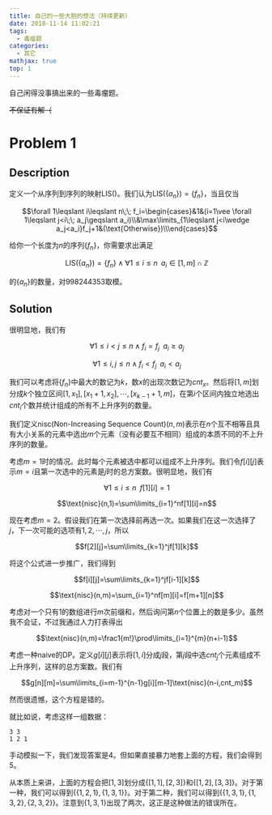 ```yaml
---
title: 自己的一些大胆的想法（持续更新）
date: 2018-11-14 11:02:21
tags:
  - 毒瘤题
categories:
  - 其它
mathjax: true
top: 1
---
```

自己闲得没事搞出来的一些毒瘤题。

~~不保证有解（~~

<!-- more -->

# Problem 1

## Description

定义一个从序列到序列的映射$\text{LIS()}$。我们认为$\text{LIS}(\{ a_n\})=\{ f_n\}$，当且仅当

$$\forall 1\leqslant i\leqslant n\;\; f_i=\begin{cases}&1&(i=1\vee \forall 1\leqslant j<i\;\; a_j\geqslant a_i)\\&\max\limits_{1\leqslant j<i\wedge a_j<a_i}f_j+1&(\text{Otherwise})\\\end{cases}$$

给你一个长度为$n$的序列$\{ f_n\}$，你需要求出满足

$$\text{LIS}(\{ a_n\})=\{ f_n\}\wedge\forall 1\leqslant i\leqslant n\;\; a_i\in [1,m]\cap\mathbb{Z}$$

的$\{ a_n\}$的数量，对$998244353$取模。

## Solution

很明显地，我们有

$$\forall 1\leqslant i<j\leqslant n\wedge f_i=f_j\;\;a_i\geqslant a_j$$

$$\forall 1\leqslant i,j\leqslant n\wedge f_i<f_j\;\;a_i<a_j$$

我们可以考虑将$\{ f_n\}$中最大的数记为$k$，数$x$的出现次数记为$cnt_x$。然后将$[1,m]$划分成$k$个独立区间$[1,x_1],[x_1+1,x_2],\cdots,[x_{k-1}+1,m]$，在第$i$个区间内独立地选出$cnt_i$个数并统计组成的所有不上升序列的数量。

我们定义$\text{nisc}(\text{Non-Increasing Sequence Count})(n,m)$表示在$n$个互不相等且具有大小关系的元素中选出$m$个元素（没有必要互不相同）组成的本质不同的不上升序列的数量。

考虑$m=1$时的情况。此时每个元素被选中都可以组成不上升序列。我们令$f[i][j]$表示$m=i$且第一次选中的元素是$j$时的总方案数。很明显地，我们有

$$\forall 1\leqslant i\leqslant n\;\;f[1][i]=1$$

$$\text{nisc}(n,1)=\sum\limits_{i=1}^nf[1][i]=n$$

现在考虑$m=2$。假设我们在第一次选择前再选一次。如果我们在这一次选择了$j$，下一次可能的选项有$1,2,\cdots,j$，所以

$$f[2][j]=\sum\limits_{k=1}^jf[1][k]$$

将这个公式进一步推广，我们得到

$$f[i][j]=\sum\limits_{k=1}^jf[i-1][k]$$

$$\text{nisc}(n,m)=\sum_{i=1}^nf[m][i]=f[m+1][n]$$

考虑对一个只有$1$的数组进行$m$次前缀和，然后询问第$n$个位置上的数是多少。虽然我不会证，不过我通过人力打表得出

$$\text{nisc}(n,m)=\frac1{m!}\prod\limits_{i=1}^{m}(n+i-1)$$

考虑一种naive的$\text{DP}$。定义$g[i][j]$表示将$[1,i]$分成$j$段，第$j$段中选$cnt_j$个元素组成不上升序列，这样的总方案数。我们有

$$g[n][m]=\sum\limits_{i=m-1}^{n-1}g[i][m-1]\text{nisc}(n-i,cnt_m)$$

然而很遗憾，这个方程是错的。

就比如说，考虑这样一组数据：

```plaintext
3 3
1 2 1
```

手动模拟一下，我们发现答案是$4$。但如果直接暴力地套上面的方程，我们会得到$5$。

从本质上来讲，上面的方程会把$[1,3]$划分成$\{[1,1],[2,3]\}$和$\{[1,2],[3,3]\}$。对于第一种，我们可以得到$\{\{1,2,1\},\{1,3,1\}\}$。对于第二种，我们可以得到$\{\{1,3,1\},\{1,3,2\},\{2,3,2\}\}$。注意到$\{1,3,1\}$出现了两次，这正是这种做法的错误所在。
